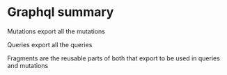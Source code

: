 # Graphql summary

Mutations export all the mutations

Queries export all the queries

Fragments are the reusable parts of both that export to be used in queries and mutations